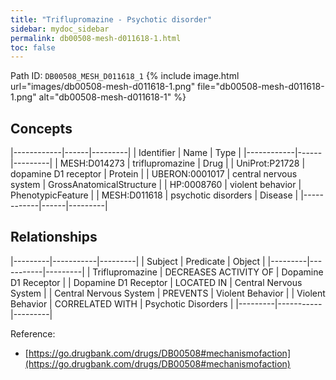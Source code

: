 ```yaml
---
title: "Triflupromazine - Psychotic disorder"
sidebar: mydoc_sidebar
permalink: db00508-mesh-d011618-1.html
toc: false 
---
```



Path ID: `DB00508_MESH_D011618_1`
{% include image.html url="images/db00508-mesh-d011618-1.png" file="db00508-mesh-d011618-1.png" alt="db00508-mesh-d011618-1" %}

## Concepts

|------------|------|---------|
| Identifier | Name | Type    |
|------------|------|---------|
| MESH:D014273 | triflupromazine | Drug |
| UniProt:P21728 | dopamine D1 receptor | Protein |
| UBERON:0001017 | central nervous system | GrossAnatomicalStructure |
| HP:0008760 | violent behavior | PhenotypicFeature |
| MESH:D011618 | psychotic disorders | Disease |
|------------|------|---------|

## Relationships

|---------|-----------|---------|
| Subject | Predicate | Object  |
|---------|-----------|---------|
| Triflupromazine | DECREASES ACTIVITY OF | Dopamine D1 Receptor |
| Dopamine D1 Receptor | LOCATED IN | Central Nervous System |
| Central Nervous System | PREVENTS | Violent Behavior |
| Violent Behavior | CORRELATED WITH | Psychotic Disorders |
|---------|-----------|---------|

Reference: 
  - [https://go.drugbank.com/drugs/DB00508#mechanismofaction](https://go.drugbank.com/drugs/DB00508#mechanismofaction)

